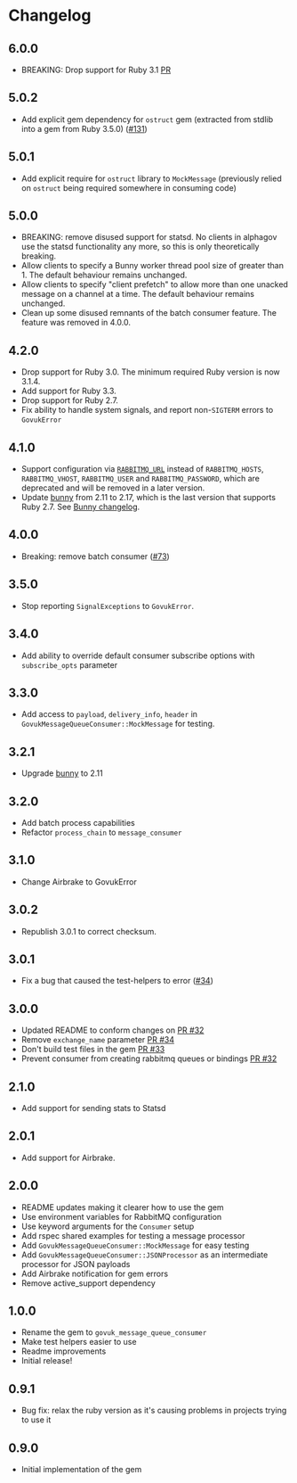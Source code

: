 # Changelog

## 6.0.0

* BREAKING: Drop support for Ruby 3.1 [PR](https://github.com/alphagov/govuk_message_queue_consumer/pull/137)

## 5.0.2

* Add explicit gem dependency for `ostruct` gem (extracted from stdlib into a gem from Ruby 3.5.0)
  ([#131](https://github.com/alphagov/govuk_message_queue_consumer/pull/131))

## 5.0.1

* Add explicit require for `ostruct` library to `MockMessage` (previously relied on `ostruct` being
  required somewhere in consuming code)

## 5.0.0

* BREAKING: remove disused support for statsd. No clients in alphagov use the statsd functionality any more, so this is only theoretically breaking.
* Allow clients to specify a Bunny worker thread pool size of greater than 1. The default behaviour remains unchanged.
* Allow clients to specify "client prefetch" to allow more than one unacked message on a channel at a time. The default behaviour remains unchanged.
* Clean up some disused remnants of the batch consumer feature. The feature was removed in 4.0.0.

## 4.2.0

* Drop support for Ruby 3.0. The minimum required Ruby version is now 3.1.4.
* Add support for Ruby 3.3.
* Drop support for Ruby 2.7.
* Fix ability to handle system signals, and report non-`SIGTERM` errors to `GovukError`

## 4.1.0

* Support configuration via
  [`RABBITMQ_URL`](https://github.com/ruby-amqp/bunny/blob/066496d8/docs/guides/connecting.md#the-rabbitmq_url-environment-variable)
  instead of `RABBITMQ_HOSTS`, `RABBITMQ_VHOST`, `RABBITMQ_USER` and
  `RABBITMQ_PASSWORD`, which are deprecated and will be removed in a later
  version.
* Update [bunny](https://github.com/ruby-amqp/bunny/) from 2.11 to 2.17, which
  is the last version that supports Ruby 2.7. See [Bunny
  changelog](https://github.com/ruby-amqp/bunny/blob/main/ChangeLog.md#changes-between-bunny-216x-and-2170-sep-11th-2020).

## 4.0.0

* Breaking: remove batch consumer ([#73](https://github.com/alphagov/govuk_message_queue_consumer/pull/73))

## 3.5.0

* Stop reporting `SignalExceptions` to `GovukError`.

## 3.4.0

* Add ability to override default consumer subscribe options with `subscribe_opts` parameter

## 3.3.0

* Add access to `payload`, `delivery_info`, `header` in `GovukMessageQueueConsumer::MockMessage` for testing.

## 3.2.1

* Upgrade [bunny](http://rubybunny.info/) to 2.11

## 3.2.0

* Add batch process capabilities
* Refactor `process_chain` to `message_consumer`

## 3.1.0

* Change Airbrake to GovukError

## 3.0.2

* Republish 3.0.1 to correct checksum.

## 3.0.1

* Fix a bug that caused the test-helpers to error ([#34](https://github.com/alphagov/govuk_message_queue_consumer/pull/34))

## 3.0.0

* Updated README to conform changes on [PR #32](https://github.com/alphagov/govuk_message_queue_consumer/pull/32)
* Remove `exchange_name` parameter [PR #34](https://github.com/alphagov/govuk_message_queue_consumer/pull/34)
* Don't build test files in the gem [PR #33](https://github.com/alphagov/govuk_message_queue_consumer/pull/33)
* Prevent consumer from creating rabbitmq queues or bindings [PR #32](https://github.com/alphagov/govuk_message_queue_consumer/pull/32)

## 2.1.0

* Add support for sending stats to Statsd

## 2.0.1

* Add support for Airbrake.

## 2.0.0

* README updates making it clearer how to use the gem
* Use environment variables for RabbitMQ configuration
* Use keyword arguments for the `Consumer` setup
* Add rspec shared examples for testing a message processor
* Add `GovukMessageQueueConsumer::MockMessage` for easy testing
* Add `GovukMessageQueueConsumer::JSONProcessor` as an intermediate processor for JSON payloads
* Add Airbrake notification for gem errors
* Remove active_support dependency

## 1.0.0

* Rename the gem to `govuk_message_queue_consumer`
* Make test helpers easier to use
* Readme improvements
* Initial release!

## 0.9.1

* Bug fix: relax the ruby version as it's causing problems in projects trying to use it

## 0.9.0

* Initial implementation of the gem
